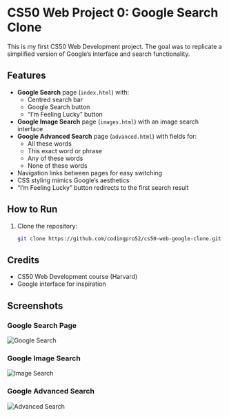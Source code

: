 # CS50 Web Project 0: Google Search Clone

This is my first CS50 Web Development project. The goal was to replicate a simplified version of Google’s interface and search functionality.

## Features
- **Google Search** page (`index.html`) with:
  - Centred search bar
  - Google Search button
  - “I’m Feeling Lucky” button
- **Google Image Search** page (`images.html`) with an image search interface
- **Google Advanced Search** page (`advanced.html`) with fields for:
  - All these words
  - This exact word or phrase
  - Any of these words
  - None of these words
- Navigation links between pages for easy switching
- CSS styling mimics Google’s aesthetics
- “I’m Feeling Lucky” button redirects to the first search result

## How to Run
1. Clone the repository:
   ```bash
   git clone https://github.com/codingpro52/cs50-web-google-clone.git

## Credits

- CS50 Web Development course (Harvard)
- Google interface for inspiration

## Screenshots

### Google Search Page
![Google Search](project_screenshots/screenshots/google-search.png)

### Google Image Search
![Image Search](project_screenshots/screenshots/google-image-search.png)

### Google Advanced Search
![Advanced Search](project_screenshots/screenshots/google-advance-search.png)
